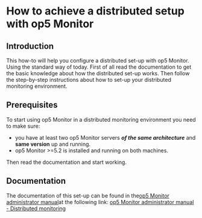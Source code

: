 # How to achieve a distributed setup with op5 Monitor

## **Introduction**

This how-to will help you configure a distributed set-up with op5 Monitor. Using the standard way of today. First of all read the documentation to get the basic knowledge about how the distributed set-up works. Then follow the step-by-step instructions about how to set-up your distributed monitoring environment.

## **Prerequisites**

To start using op5 Monitor in a distributed monitoring environment you need to make sure:

-   you have at least two op5 Monitor servers ***of the same architecture*** and **same version** up and running.
-   op5 Monitor \>=5.2 is installed and running on both machines.

Then read the documentation and start working.

## **Documentation**

The documentation of this set-up can be found in the[op5 Monitor administrator manual](https://kb.op5.com/display/DOC/op5+Monitor+Administrator+Manual)at the following link: [op5 Monitor administrator manual - Distributed monitoring](https://kb.op5.com/display/DOC/Distributed+Monitoring)

